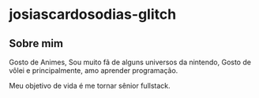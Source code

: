 # josiascardosodias-glitch

## Sobre mim 

Gosto de Animes, Sou muito fã de alguns universos da nintendo, Gosto de vôlei e principalmente, amo aprender programação.

Meu objetivo de vida é me tornar sênior fullstack.
